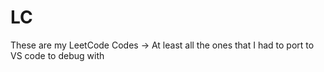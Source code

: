 # LC
These are my LeetCode Codes  -> At least all the ones that I had to port to VS code to debug with
